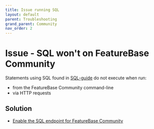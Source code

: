```yaml
---
title: Issue running SQL
layout: default
parent: Troubleshooting
grand_parent: Community
nav_order: 2
---
```


# Issue - SQL won't on FeatureBase Community

Statements using SQL found in [SQL-guide](/docs/sql-guide/sql-guide-home) do not execute when run:
* from the FeatureBase Community command-line
* via HTTP requests

## Solution

* [Enable the SQL endpoint for FeatureBase Community](/docs/community/com-config/com-config-cli-enable-sql-endpoint)
